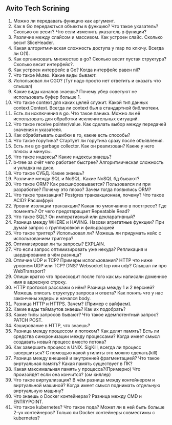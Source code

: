## Avito Tech Scrining

1. Можно ли передавать функцию как аргумент.
2. Как в Go передаються объекты в функцию? Что такое указатель? Сколько он весит? Что если изменить указатель в функции?
3. Различие между слайсом и массивом. Как устроен слайс. Сколько весит SliceHeader.
4. Какая алгоритмическая сложность доступа у map по ключу. Всегда ли O(1).
5. Как организовать множество в go? Сколько весит пустая структура? Сколько весит интерфейс?.
6. Как устроен интерфейс в Go? Когда интерфейс равен nil?
7. Что такое Mutex. Какие виды бывают.
8. Использовал ли CGO? (Тут надо просто нет ответить и сказать что слышал)
9. Какие виды каналов знаешь? Почему убер советуют не использовать буфер больше 1.
10. Что такое context для каких целей служит. Какой тип данных context.Context. Всегда ли context был в стандартной библиотеки.
11. Есть ли исключения в go. Что такое паника. Можно ли её использовать для обработки исключительных ситуаций.
12. Что такое receive pointer/value. Как сделать выбор между передачей значения и указателя.
13. Как обрабатывать ошибки в го, какие есть способы?
14. Что такое горутина? Стартует ли горутина сразу после объявления.
15. Есть ли в go garbage collector. Как он реализован? Какие у него плюсы и минусы.
16. Что такое индексы? Какие индексы знаешь?
17. b-tree за счёт чего работает быстрее? Алгоритмическая сложность и укладка на диск.
18. Что такое СУБД. Какие знаешь?
19. Различие между SQL и NoSQL. Какие NoSQL бд бывают?
20. Что такое ORM? Как расшифровывается? Пользовался ли при разработке? Почему это плохо? Зачем тогда появились ORM?
21. Что такое транзакция? Postgres транзакционная, почему? Что такое ACID? Расшифруй
22. Уровни изоляции транзакции? Какая по умолчанию в постгресе? Где поменять? От чего предотвращает Repeatable Read?
23. Что такое SQL? Он императивный или декларативный?
24. Разница между WHERE и HAVING. Назови агрегатные функции? При думай запрос с группировкой и фильррацией
25. Что такое триггер? Использовал ли? Можешь ли придумать кейс с использованием триггера?
26. Оптимизировал ли ты запросы? EXPLAIN.
27. Что если запрос оптимизировать уже некуда? Репликация и шардирование в чём разница?
28. Отличие UDP и TCP? Примеры использования? HTTP что ниже уровнем UDP или TCP? DNS? Websocket tcp или udp? Слышал ли про WebTransport?
29. Опиши кратко что происходит после того как мы написали доменное имя в адресную строку.
30. HTTP протокол расскажи о нём? Разница между 1 и 2 версией? Можешь описать структуру запроса и ответа? Как понять что у нас закончены хедеры и начался body.
31. Разница HTTP и HTTPS. Зачем? (Пример с вайфаем).
32. Какие виды таймаутов знаешь? Как их подобрать?
33. Какие типы запросов бывают? Что такое идемпотентный запрос? PATCH POST.
34. Кэширование в HTTP, что знаешь?
35. Разница между процессом и потоком? Как делят память? Есть ли средства синхронизации между процессами? Когда имеет смысл создавать новый процесс вместо потока?
36. Как завершить процесс в UNIX. SigKill, всегда ли процесс завершиться? С помощью какой утилиты это можно сделать(kill)
37. Разница между внешней и внутренней фрагментацией? Что такое виртуальная память? Какая память существует в ПК?
38. Какая максимальная память у процесса?(Примерно) Что произойдёт если она кончится? (ом киллер)
39. Что такое виртуализация? В чём разница между контейнером и виртуальной машиной? Когда имеет смысл поднимать отдельную виртуальную машину?
40. Что знаешь о Docker контейнерах? Разница между CMD и ENTRYPOINT.
41. Что такое kubernetes? Что такое пода? Может ли в ней быть больше 2-ух контейнеров? Только ли Docker контейнеры совместимы с kubernetes?